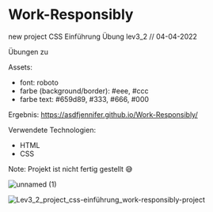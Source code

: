 # Work-Responsibly

new project CSS Einführung Übung lev3_2 // 04-04-2022

Übungen zu


Assets:
- font: roboto
- farbe (background/border): #eee, #ccc 
- farbe text: #659d89, #333, #666, #000

Ergebnis: https://asdfjennifer.github.io/Work-Responsibly/

Verwendete Technologien:

- HTML
- CSS

Note: Projekt ist nicht fertig gestellt 😅

![unnamed (1)](https://user-images.githubusercontent.com/98667941/182273919-c544d233-5c1b-4f03-802c-24d7feb35d3f.gif)

![Lev3_2_project_css-einführung_work-responsibly-project](https://user-images.githubusercontent.com/98667941/182270459-4ac4b475-4233-40a9-a41a-e8af181d1a9d.png)
